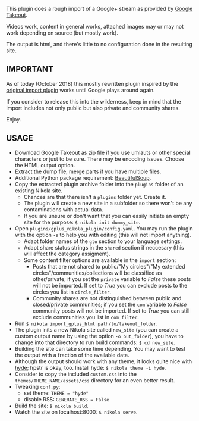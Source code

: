 This plugin does a rough import of a Google+ stream as provided by [Google Takeout](http://google.com/takeout/).

Videos work, content in general works, attached images may or may not work depending on source (but mostly work).

The output is html, and there's little to no configuration done in the resulting site.

## IMPORTANT

As of today (October 2018) this mostly rewritten plugin inspired by the [original import plugin](https://plugins.getnikola.com/v7/import_gplus/) works until Google plays around again.

If you consider to release this into the wilderness, keep in mind that the import includes not only public but also private and community shares.

Enjoy.

## USAGE

 * Download Google Takeout as zip file if you use umlauts or other special characters or just to be sure. There may be encoding issues. Choose the HTML output option.
 * Extract the dump file, merge parts if you have multiple files.
 * Additional Python package requirement: [BeautifulSoup](https://www.crummy.com/software/BeautifulSoup/).
 * Copy the extracted plugin archive folder into the ``plugins`` folder of an existing Nikola site.
    * Chances are that there isn't a ``plugins`` folder yet. Create it.
    * The plugin will create a new site in a subfolder so there won't be any contaminations with actual data.
    * If you are unsure or don't want that you can easily initiate an empty site for the purpose: ``$ nikola init dummy_site``.
 * Open ``plugins/gplus_nikola_plugin/config.yaml``.  You may run the plugin with the option ``-s`` to help you with editing (this will not import anything).
    * Adapt folder names of the ``gto`` section to your language settings.
    * Adapt share status strings in the ``shared`` section if neccesary (this will affect the category assigment).
    * Some content filter options are available in the ``import`` section:
      * Posts that are not shared to public/"My circles"/"My extended circles"/communities/collections will be classified as other/private; if you set the ``private`` variable to *False* these posts will not be imported. If set to *True* you can exclude posts to the circles you list in ``circle_filter``.
      * Community shares are not distinguished between public and closed/private communities; if you set the ``com`` variable to *False* community posts will not be imported. If set to *True* you can still exclude communities you list in ``com_filter``.
 * Run ``$ nikola import_gplus_html path/to/takeout_folder``.
 * The plugin inits a new Nikola site called ``new_site`` (you can create a custom output name by using the option ``-o out_folder``), you have to change into that directory to run build commands: ``$ cd new_site``.
 * Building the site can take some time depending. You may want to test the output with a fraction of the available data.
 * Although the output should work with any theme, it looks quite nice with [hyde](https://themes.getnikola.com/v7/hyde/); hpstr is okay, too.
   Install hyde: ``$ nikola theme -i hyde``.
 * Consider to copy the included ``custom.css`` into the ``themes/THEME_NAME/assets/css`` directory for an even better result.
 * Tweaking ``conf.py``:
   * set theme: ``THEME = "hyde"``
   * disable RSS: ``GENERATE_RSS = False``
 * Build the site: ``$ nikola build``.
 * Watch the site on localhost:8000: ``$ nikola serve``.
